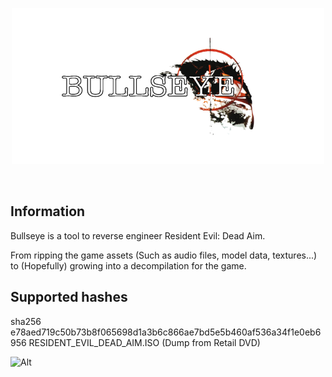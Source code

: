 <p align="center">
    <img width=500px height=250px src="https://raw.githubusercontent.com/cakehonolulu/Bullseye/main/resources/banner800x.png" alt="Bullseye">
</p>

<br>

## Information

Bullseye is a tool to reverse engineer Resident Evil: Dead Aim.

From ripping the game assets (Such as audio files, model data, textures...) to (Hopefully) growing into a decompilation for the game.

## Supported hashes

sha256 e78aed719c50b73b8f065698d1a3b6c866ae7bd5e5b460af536a34f1e0eb6956  RESIDENT_EVIL_DEAD_AIM.ISO (Dump from Retail DVD)

![Alt](https://repobeats.axiom.co/api/embed/ca26df06fed1f2b712443d2764f1af0eb36f3b53.svg "Repobeats analytics image")